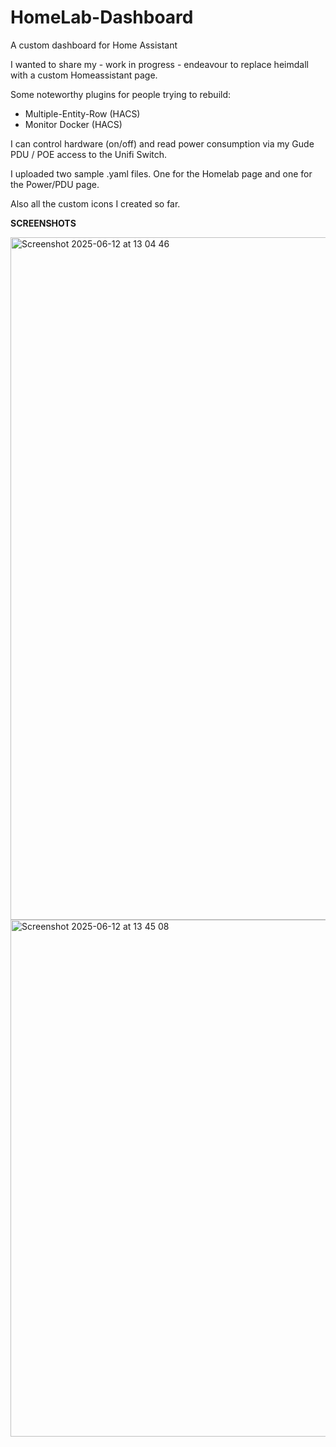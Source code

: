 # HomeLab-Dashboard
A custom dashboard for Home Assistant

I wanted to share my - work in progress - endeavour to replace heimdall with a custom Homeassistant page.

Some noteworthy plugins for people trying to rebuild:

* Multiple-Entity-Row (HACS)
* Monitor Docker (HACS)

I can control hardware (on/off) and read power consumption via my Gude PDU / POE access to the Unifi Switch.

I uploaded two sample .yaml files. One for the Homelab page and one for the Power/PDU page.

Also all the custom icons I created so far.

**SCREENSHOTS**

<img width="1092" alt="Screenshot 2025-06-12 at 13 04 46" src="https://github.com/user-attachments/assets/b69d2f19-fc5d-4672-9d11-223b59e80c8e" />

<img width="827" alt="Screenshot 2025-06-12 at 13 45 08" src="https://github.com/user-attachments/assets/4f491c51-55e3-4ef8-a9f3-9914a945935b" />
